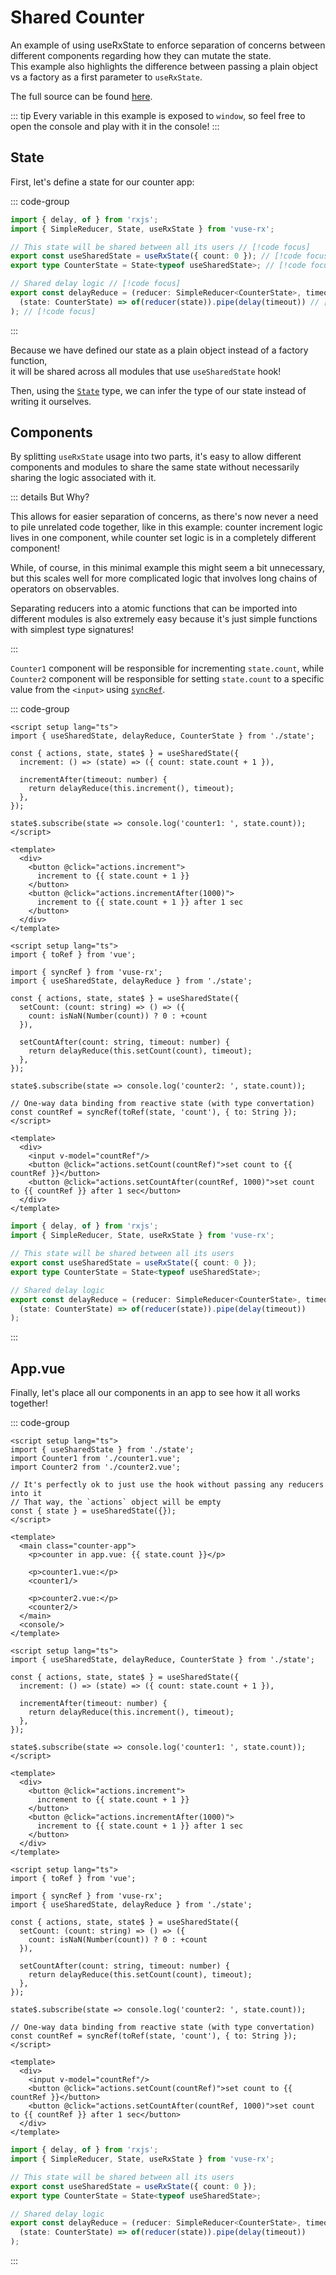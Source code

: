 # Shared Counter

An example of using useRxState to enforce separation of concerns between different components regarding how they can mutate the state.\
This example also highlights the difference between passing a plain object vs a factory as a first parameter to `useRxState`.

The full source can be found [here](https://github.com/Raiondesu/vuse-rx/blob/main/docs/.vitepress/theme/recipes/shared-counter).

::: tip
Every variable in this example is exposed to `window`,
so feel free to open the console and play with it in the console!
:::

## State

First, let's define a state for our counter app:

::: code-group
```ts [state.ts]
import { delay, of } from 'rxjs';
import { SimpleReducer, State, useRxState } from 'vuse-rx';

// This state will be shared between all its users // [!code focus]
export const useSharedState = useRxState({ count: 0 }); // [!code focus]
export type CounterState = State<typeof useSharedState>; // [!code focus]

// Shared delay logic // [!code focus]
export const delayReduce = (reducer: SimpleReducer<CounterState>, timeout: number) => ( // [!code focus]
  (state: CounterState) => of(reducer(state)).pipe(delay(timeout)) // [!code focus]
); // [!code focus]
```
:::

Because we have defined our state as a plain object instead of a factory function,\
it will be shared across all modules that use `useSharedState` hook!

Then, using the [`State`](/api/use-rx-state#state) type,
we can infer the type of our state instead of writing it ourselves.

## Components

By splitting `useRxState` usage into two parts,
it's easy to allow different components and modules to share the same state
without necessarily sharing the logic associated with it.

::: details But Why?

This allows for easier separation of concerns,
as there's now never a need to pile unrelated code together,
like in this example:
counter increment logic lives in one component,
while counter set logic is in a completely different component!

While, of course, in this minimal example this might seem a bit unnecessary,
but this scales well for more complicated logic that involves long chains of operators on observables.

Separating reducers into a atomic functions that can be imported into different modules
is also extremely easy because it's just simple functions with simplest type signatures!

:::

`Counter1` component will be responsible for incrementing `state.count`,
while `Counter2` component will be responsible for setting `state.count`
to a specific value from the `<input>` using [`syncRef`](/api/refs#syncref).

::: code-group

```vue {0} [Counter1.vue]
<script setup lang="ts">
import { useSharedState, delayReduce, CounterState } from './state';

const { actions, state, state$ } = useSharedState({
  increment: () => (state) => ({ count: state.count + 1 }),

  incrementAfter(timeout: number) {
    return delayReduce(this.increment(), timeout);
  },
});

state$.subscribe(state => console.log('counter1: ', state.count));
</script>

<template>
  <div>
    <button @click="actions.increment">
      increment to {{ state.count + 1 }}
    </button>
    <button @click="actions.incrementAfter(1000)">
      increment to {{ state.count + 1 }} after 1 sec
    </button>
  </div>
</template>
```

```vue {0} [Counter2.vue]
<script setup lang="ts">
import { toRef } from 'vue';

import { syncRef } from 'vuse-rx';
import { useSharedState, delayReduce } from './state';

const { actions, state, state$ } = useSharedState({
  setCount: (count: string) => () => ({
    count: isNaN(Number(count)) ? 0 : +count
  }),

  setCountAfter(count: string, timeout: number) {
    return delayReduce(this.setCount(count), timeout);
  },
});

state$.subscribe(state => console.log('counter2: ', state.count));

// One-way data binding from reactive state (with type convertation)
const countRef = syncRef(toRef(state, 'count'), { to: String });
</script>

<template>
  <div>
    <input v-model="countRef"/>
    <button @click="actions.setCount(countRef)">set count to {{ countRef }}</button>
    <button @click="actions.setCountAfter(countRef, 1000)">set count to {{ countRef }} after 1 sec</button>
  </div>
</template>
```

```ts [state.ts]
import { delay, of } from 'rxjs';
import { SimpleReducer, State, useRxState } from 'vuse-rx';

// This state will be shared between all its users
export const useSharedState = useRxState({ count: 0 });
export type CounterState = State<typeof useSharedState>;

// Shared delay logic
export const delayReduce = (reducer: SimpleReducer<CounterState>, timeout: number) => (
  (state: CounterState) => of(reducer(state)).pipe(delay(timeout))
);
```
:::

## App.vue

Finally, let's place all our components in an app to see how it all works together!

<ClientOnly>
  <SharedCounter/>
</ClientOnly>

::: code-group
```vue [App.vue]
<script setup lang="ts">
import { useSharedState } from './state';
import Counter1 from './counter1.vue';
import Counter2 from './counter2.vue';

// It's perfectly ok to just use the hook without passing any reducers into it
// That way, the `actions` object will be empty
const { state } = useSharedState({});
</script>

<template>
  <main class="counter-app">
    <p>counter in app.vue: {{ state.count }}</p>

    <p>counter1.vue:</p>
    <counter1/>

    <p>counter2.vue:</p>
    <counter2/>
  </main>
  <console/>
</template>
```

```vue {0} [Counter1.vue]
<script setup lang="ts">
import { useSharedState, delayReduce, CounterState } from './state';

const { actions, state, state$ } = useSharedState({
  increment: () => (state) => ({ count: state.count + 1 }),

  incrementAfter(timeout: number) {
    return delayReduce(this.increment(), timeout);
  },
});

state$.subscribe(state => console.log('counter1: ', state.count));
</script>

<template>
  <div>
    <button @click="actions.increment">
      increment to {{ state.count + 1 }}
    </button>
    <button @click="actions.incrementAfter(1000)">
      increment to {{ state.count + 1 }} after 1 sec
    </button>
  </div>
</template>
```

```vue {0} [Counter2.vue]
<script setup lang="ts">
import { toRef } from 'vue';

import { syncRef } from 'vuse-rx';
import { useSharedState, delayReduce } from './state';

const { actions, state, state$ } = useSharedState({
  setCount: (count: string) => () => ({
    count: isNaN(Number(count)) ? 0 : +count
  }),

  setCountAfter(count: string, timeout: number) {
    return delayReduce(this.setCount(count), timeout);
  },
});

state$.subscribe(state => console.log('counter2: ', state.count));

// One-way data binding from reactive state (with type convertation)
const countRef = syncRef(toRef(state, 'count'), { to: String });
</script>

<template>
  <div>
    <input v-model="countRef"/>
    <button @click="actions.setCount(countRef)">set count to {{ countRef }}</button>
    <button @click="actions.setCountAfter(countRef, 1000)">set count to {{ countRef }} after 1 sec</button>
  </div>
</template>
```

```ts [state.ts]
import { delay, of } from 'rxjs';
import { SimpleReducer, State, useRxState } from 'vuse-rx';

// This state will be shared between all its users
export const useSharedState = useRxState({ count: 0 });
export type CounterState = State<typeof useSharedState>;

// Shared delay logic
export const delayReduce = (reducer: SimpleReducer<CounterState>, timeout: number) => (
  (state: CounterState) => of(reducer(state)).pipe(delay(timeout))
);
```
:::
